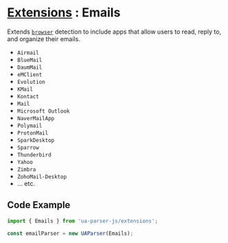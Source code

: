 # [Extensions](/api/submodules/extensions/overview) : Emails

Extends [`browser`](/api/main/get-browser) detection to include apps that allow users to read, reply to, and organize their emails.

- `Airmail`
- `BlueMail`
- `DaumMail`
- `eMClient`
- `Evolution`
- `KMail`
- `Kontact`
- `Mail`
- `Microsoft Outlook`
- `NaverMailApp`
- `Polymail`
- `ProtonMail`
- `SparkDesktop`
- `Sparrow`
- `Thunderbird`
- `Yahoo`
- `Zimbra`
- `ZohoMail-Desktop`
- ... etc.


## Code Example

```js
import { Emails } from 'ua-parser-js/extensions';

const emailParser = new UAParser(Emails);
```